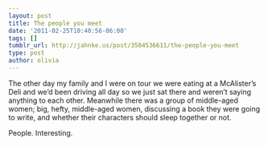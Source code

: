 ```yaml
---
layout: post
title: The people you meet
date: '2011-02-25T10:40:56-06:00'
tags: []
tumblr_url: http://jahnke.us/post/3504536611/the-people-you-meet
type: post
author: olivia
---
```


The other day my family and I were on tour we were eating at a McAlister’s Deli and we’d been driving all day so we just sat there and weren’t saying anything to each other. Meanwhile there was a group of middle-aged women; big, hefty, middle-aged women, discussing a book they were going to write, and whether their characters should sleep together or not.  

People. Interesting.
